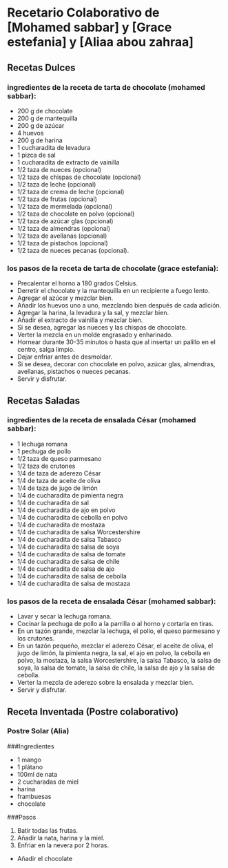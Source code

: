 # Recetario Colaborativo de [Mohamed sabbar] y [Grace estefania] y [Aliaa abou zahraa]

## Recetas Dulces
### ingredientes de la receta de tarta de chocolate (mohamed sabbar):
- 200 g de chocolate
- 200 g de mantequilla
- 200 g de azúcar
- 4 huevos
- 200 g de harina
- 1 cucharadita de levadura
- 1 pizca de sal
- 1 cucharadita de extracto de vainilla
- 1/2 taza de nueces (opcional)
- 1/2 taza de chispas de chocolate (opcional)
- 1/2 taza de leche (opcional)
- 1/2 taza de crema de leche (opcional)
- 1/2 taza de frutas (opcional)
- 1/2 taza de mermelada (opcional)
- 1/2 taza de chocolate en polvo (opcional)
- 1/2 taza de azúcar glas (opcional)
- 1/2 taza de almendras (opcional)
- 1/2 taza de avellanas (opcional)
- 1/2 taza de pistachos (opcional)
- 1/2 taza de nueces pecanas (opcional).
### los pasos de la receta de tarta de chocolate (grace estefania):
- Precalentar el horno a 180 grados Celsius.
- Derretir el chocolate y la mantequilla en un recipiente a fuego lento.
- Agregar el azúcar y mezclar bien.
- Añadir los huevos uno a uno, mezclando bien después de cada adición.
- Agregar la harina, la levadura y la sal, y mezclar bien.
- Añadir el extracto de vainilla y mezclar bien.
- Si se desea, agregar las nueces y las chispas de chocolate.
- Verter la mezcla en un molde engrasado y enharinado.
- Hornear durante 30-35 minutos o hasta que al insertar un palillo en el centro, salga limpio.
- Dejar enfriar antes de desmoldar.
- Si se desea, decorar con chocolate en polvo, azúcar glas, almendras, avellanas, pistachos o nueces pecanas.
- Servir y disfrutar.
## Recetas Saladas
### ingredientes de la receta de ensalada César (mohamed sabbar):
- 1 lechuga romana
- 1 pechuga de pollo
- 1/2 taza de queso parmesano
- 1/2 taza de crutones
- 1/4 de taza de aderezo César
- 1/4 de taza de aceite de oliva
- 1/4 de taza de jugo de limón
- 1/4 de cucharadita de pimienta negra
- 1/4 de cucharadita de sal
- 1/4 de cucharadita de ajo en polvo
- 1/4 de cucharadita de cebolla en polvo
- 1/4 de cucharadita de mostaza
- 1/4 de cucharadita de salsa Worcestershire
- 1/4 de cucharadita de salsa Tabasco
- 1/4 de cucharadita de salsa de soya
- 1/4 de cucharadita de salsa de tomate
- 1/4 de cucharadita de salsa de chile
- 1/4 de cucharadita de salsa de ajo
- 1/4 de cucharadita de salsa de cebolla
- 1/4 de cucharadita de salsa de mostaza
### los pasos de la receta de ensalada César (mohamed sabbar):
- Lavar y secar la lechuga romana.
- Cocinar la pechuga de pollo a la parrilla o al horno y cortarla en tiras.
- En un tazón grande, mezclar la lechuga, el pollo, el queso parmesano y los crutones.
- En un tazón pequeño, mezclar el aderezo César, el aceite de oliva, el jugo de limón, la pimienta negra, la sal, el ajo en polvo, la cebolla en polvo, la mostaza, la salsa Worcestershire, la salsa Tabasco, la salsa de soya, la salsa de tomate, la salsa de chile, la salsa de ajo y la salsa de cebolla.
- Verter la mezcla de aderezo sobre la ensalada y mezclar bien.
- Servir y disfrutar.

## Receta Inventada (Postre colaborativo)
### Postre Solar (Alia)

###Ingredientes
- 1 mango
- 1 plátano
- 100ml de nata
- 2 cucharadas de miel
- harina
- frambuesas
- chocolate

###Pasos
1. Batir todas las frutas.
2. Añadir la nata, harina y la miel.
3. Enfriar en la nevera por 2 horas.
- Añadir el chocolate